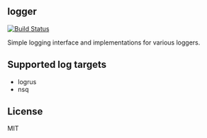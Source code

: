 logger
---------

[![Build Status](https://travis-ci.org/corpix/logger.svg?branch=master)](https://travis-ci.org/corpix/logger)

Simple logging interface and implementations for various loggers.

## Supported log targets

- logrus
- nsq

## License

MIT
